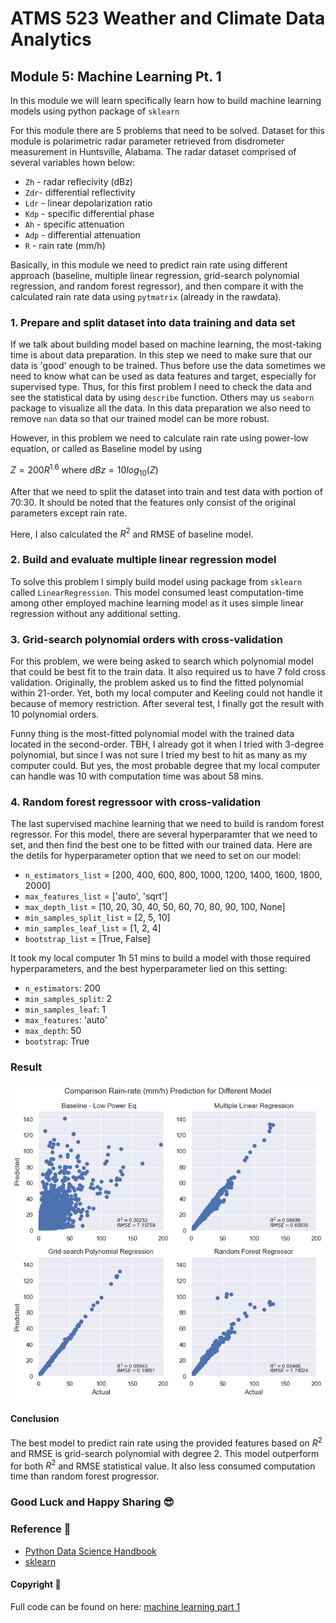 # ATMS 523 Weather and Climate Data Analytics 

## Module 5: Machine Learning Pt. 1


In this module we will learn specifically learn how to build machine learning models using python package of  `sklearn`

For this module there are 5 problems that need to be solved. Dataset for this module is polarimetric radar parameter retrieved from disdrometer measurement in Huntsville, Alabama. The radar dataset comprised of several variables hown below:
- `Zh` - radar reflecivity (dBz)
- `Zdr`- differential reflectivity 
- `Ldr` - linear depolarization ratio
- `Kdp` - specific differential phase
- `Ah` - specific attenuation
- `Adp` - differential attenuation
- `R` - rain rate (mm/h)

Basically, in this module we need to predict rain rate using different approach (baseline, multiple linear regression, grid-search polynomial regression, and random forest regressor), and then compare it with the calculated rain rate data using `pytmatrix` (already in the rawdata).

### 1. Prepare and split dataset into data training and data set

If we talk about building model based on machine learning, the most-taking time is about data preparation. In this step we need to make sure that our data is 'good' enough to be trained. Thus before use the data sometimes we need to know what can be used as data features and target, especially for supervised type. Thus, for this first problem I need to check the data and see the statistical data by using `describe` function. Others may us `seaborn` package to visualize all the data. In this data preparation we also need to remove `nan` data so that our trained model can be more robust. 

However, in this problem we need to calculate rain rate using power-low equation, or called as Baseline model by using

$Z = 200R^{1.6}$ where $dBz = 10log_{10}(Z)$

After that we need to split the dataset into train and test data with portion of 70:30. It should be noted that the features only consist of the original parameters except rain rate. 

Here, I also calculated the $R^2$ and RMSE of baseline model. 

### 2. Build and evaluate multiple linear regression model 

To solve this problem I simply build model using package from `sklearn` called `LinearRegression`. This model consumed least computation-time among other employed machine learning model as it uses simple linear regression without any additional setting. 

### 3. Grid-search polynomial orders with cross-validation

For this problem, we were being asked to search which polynomial model that could be best fit to the train data. It also required us to have 7 fold cross validation. Originally, the problem asked us to find the fitted polynomial within 21-order. Yet, both my local computer and Keeling could not handle it because of memory restriction. After several test, I finally got the result with 10 polynomial orders. 

Funny thing is the most-fitted polynomial model with the trained data located in the second-order. TBH, I already got it when I tried with 3-degree polynomial, but since I was not sure I tried my best to hit as many as my computer could. But yes, the most probable degree that my local computer can handle was 10 with computation time was about 58 mins. 

### 4. Random forest regressoor with cross-validation 

The last supervised machine learning that we need to build is random forest regressor. For this model, there are several hyperparamter that we need to set, and then find the best one to be fitted with our trained data. 
Here are the detils for hyperparameter option that we need to set on our model: 

- `n_estimators_list` = [200, 400, 600, 800, 1000, 1200, 1400, 1600, 1800, 2000]
- `max_features_list` = ['auto', 'sqrt']
- `max_depth_list` = [10, 20, 30, 40, 50, 60, 70, 80, 90, 100, None]
- `min_samples_split_list` = [2, 5, 10]
- `min_samples_leaf_list` = [1, 2, 4]
- `bootstrap_list` = [True, False]

It took my local computer 1h 51 mins to build a model with those required hyperparameters, and the best hyperparameter lied on this setting: 

- `n_estimators`: 200
- `min_samples_split`: 2
- `min_samples_leaf`: 1
- `max_features`: 'auto'
- `max_depth`: 50
- `bootstrap`: True

### Result 

![scatter](figures/scatter_plot.png)

#### Conclusion

The best model to predict rain rate using the provided features based on $R^2$ and RMSE is grid-search polynomial with degree 2. This model outperform for both $R^2$ and RMSE statistical value. It also less consumed computation time than random forest progressor. 

### Good Luck and Happy Sharing :sunglasses: 

### Reference :page_facing_up: 
- [Python Data Science Handbook](https://scikit-learn.org/stable/)
- [sklearn](https://scikit-learn.org/stable/)

#### Copyright :mega: 

Full code can be found on here: [machine learning part 1](https://github.com/atmsillinois/machine-learning-1-fsari2/blob/main/HW05_Fitria.ipynb)
